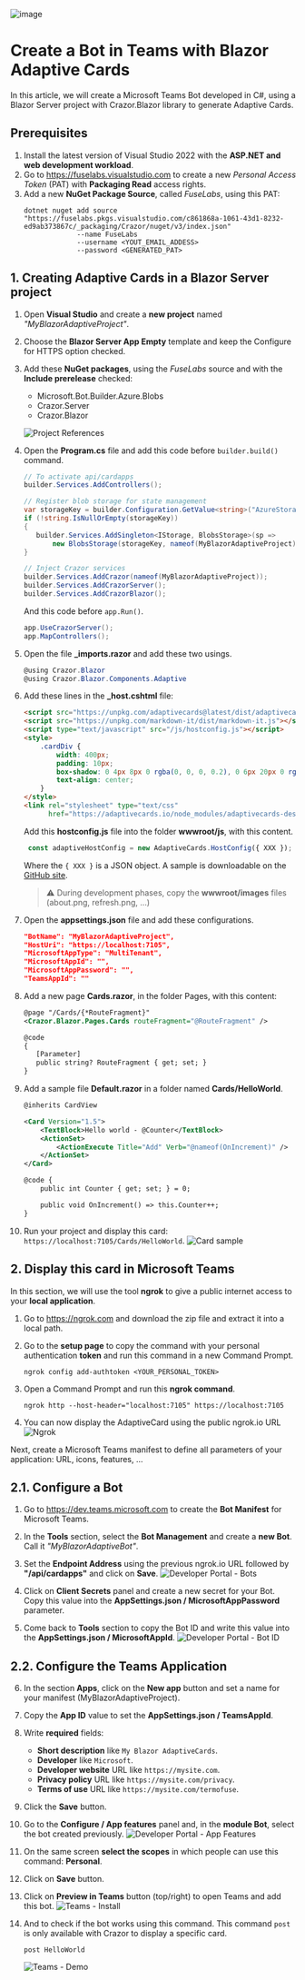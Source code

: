 ﻿![image](https://user-images.githubusercontent.com/17789481/197238565-e3f895d0-6def-4d41-aba2-721d5432b1ef.png)

# Create a Bot in Teams with Blazor Adaptive Cards

In this article, we will create a Microsoft Teams Bot developed in C#,
using a Blazor Server project with Crazor.Blazor library to generate Adaptive Cards.

## Prerequisites

  1. Install the latest version of Visual Studio 2022 with the **ASP.NET and web development workload**.
  2. Go to https://fuselabs.visualstudio.com to create a new *Personal Access Token* (PAT) with **Packaging Read** access rights.
  3. Add a new **NuGet Package Source**, called *FuseLabs*, using this PAT:
     ```
	 dotnet nuget add source "https://fuselabs.pkgs.visualstudio.com/c861868a-1061-43d1-8232-ed9ab373867c/_packaging/Crazor/nuget/v3/index.json" 
                  --name FuseLabs
                  --username <YOUT_EMAIL_ADDESS>
                  --password <GENERATED_PAT>
     ```

## 1. Creating Adaptive Cards in a Blazor Server project

  1. Open **Visual Studio** and create a **new project** named *"MyBlazorAdaptiveProject"*.
  2. Choose the **Blazor Server App Empty** template and keep the Configure for HTTPS option checked.
  3. Add these **NuGet packages**, using the *FuseLabs* source and with the **Include prerelease** checked:
     - Microsoft.Bot.Builder.Azure.Blobs
     - Crazor.Server
     - Crazor.Blazor

     ![Project References](./Projects-References.png)

  4. Open the **Program.cs** file and add this code before `builder.build()` command.
     ```csharp
	 // To activate api/cardapps
	 builder.Services.AddControllers();
	 
	 // Register blob storage for state management
	 var storageKey = builder.Configuration.GetValue<string>("AzureStorage");
	 if (!string.IsNullOrEmpty(storageKey))
	 {
	 	builder.Services.AddSingleton<IStorage, BlobsStorage>(sp => 
	 		new BlobsStorage(storageKey, nameof(MyBlazorAdaptiveProject).ToLower()));
	 }
	 
	 // Inject Crazor services
	 builder.Services.AddCrazor(nameof(MyBlazorAdaptiveProject));
	 builder.Services.AddCrazorServer();
	 builder.Services.AddCrazorBlazor();
	 ```

	 And this code before `app.Run()`.
     ```csharp
     app.UseCrazorServer();
     app.MapControllers();
     ```

  5. Open the file **_imports.razor** and add these two usings.
     ```csharp
     @using Crazor.Blazor
     @using Crazor.Blazor.Components.Adaptive
     ```

  6. Add these lines in the **_host.cshtml** file:
     ```html
     <script src="https://unpkg.com/adaptivecards@latest/dist/adaptivecards.min.js"></script>
     <script src="https://unpkg.com/markdown-it/dist/markdown-it.js"></script>
     <script type="text/javascript" src="/js/hostconfig.js"></script>
     <style>
         .cardDiv {
             width: 400px;
             padding: 10px;
             box-shadow: 0 4px 8px 0 rgba(0, 0, 0, 0.2), 0 6px 20px 0 rgba(0, 0, 0, 0.19);
             text-align: center;
         }
     </style>
     <link rel="stylesheet" type="text/css" 
           href="https://adaptivecards.io/node_modules/adaptivecards-designer/dist/containers/teams-container-light.css">
	  ```

     Add this **hostconfig.js** file into the folder **wwwroot/js**, with this content.
     ```js
	  const adaptiveHostConfig = new AdaptiveCards.HostConfig({ XXX });
	  ```
	 
	 Where the `{ XXX }` is a JSON object. A sample is downloadable on the [GitHub site](https://github.com/Microsoft/AdaptiveCards/blob/master/samples/HostConfig/sample.json).

	 > ⚠️ During development phases, copy the **wwwroot/images** files (about.png, refresh.png, ...)
	 
  7. Open the **appsettings.json** file and add these configurations.
     ```json
     "BotName": "MyBlazorAdaptiveProject",
     "HostUri": "https://localhost:7105",
     "MicrosoftAppType": "MultiTenant",
     "MicrosoftAppId": "",
     "MicrosoftAppPassword": "",
     "TeamsAppId": ""
	 ```

  8. Add a new page **Cards.razor**, in the folder Pages, with this content:

     ```xml
     @page "/Cards/{*RouteFragment}"
     <Crazor.Blazor.Pages.Cards routeFragment="@RouteFragment" />

     @code
     {
        [Parameter]
        public string? RouteFragment { get; set; }
     }
     ```

  9. Add a sample file **Default.razor** in a folder named **Cards/HelloWorld**.

     ```xml
     @inherits CardView
     
     <Card Version="1.5">
         <TextBlock>Hello world - @Counter</TextBlock>
         <ActionSet>
             <ActionExecute Title="Add" Verb="@nameof(OnIncrement)" />
         </ActionSet>
     </Card>
     
     @code {
         public int Counter { get; set; } = 0;
     
         public void OnIncrement() => this.Counter++;
     }
	 ```

  10. Run your project and display this card: `https://localhost:7105/Cards/HelloWorld`.
     ![Card sample](./CardSample.png)
	 

## 2. Display this card in Microsoft Teams

In this section, we will use the tool **ngrok** to give a public internet access to your **local application**.

  1. Go to https://ngrok.com and download the zip file and extract it into a local path.
  
  2. Go to the **setup page** to copy the command with your personal authentication **token** and run this command in a new Command Prompt.
     ```
     ngrok config add-authtoken <YOUR_PERSONAL_TOKEN>
	 ```

  3. Open a Command Prompt and run this **ngrok command**.
     ```
	 ngrok http --host-header="localhost:7105" https://localhost:7105
	 ```

  4. You can now display the AdaptiveCard using the public ngrok.io URL 
     ![Ngrok](Ngrok.png)

Next, create a Microsoft Teams manifest to define all parameters of your application: URL, icons, features, ...

## 2.1. Configure a Bot

  1. Go to https://dev.teams.microsoft.com to create the **Bot Manifest** for Microsoft Teams.
  
  2. In the **Tools** section, select the **Bot Management** and create a **new Bot**. Call it *"MyBlazorAdaptiveBot"*.
  
  3. Set the **Endpoint Address** using the previous ngrok.io URL followed by **"/api/cardapps"** and click on **Save**.
     ![Developer Portal - Bots](DevPortal-Bot.png)
 
  4. Click on **Client Secrets** panel and create a new secret for your Bot. 
     Copy this value into the **AppSettings.json / MicrosoftAppPassword** parameter.

  5. Come back to **Tools** section to copy the Bot ID and write this value into 
     the **AppSettings.json / MicrosoftAppId**.
     ![Developer Portal - Bot ID](DevPortal-BotId.png)

## 2.2. Configure the Teams Application

  6. In the section **Apps**, click on the **New app** button and set a name for your manifest (MyBlazorAdaptiveProject).
  
  7. Copy the **App ID** value to set the **AppSettings.json / TeamsAppId**.
  
  8. Write **required** fields:
	   - **Short description** like `My Blazor AdaptiveCards`.
	   - **Developer** like `Microsoft`.
	   - **Developer website** URL like `https://mysite.com`.
	   - **Privacy policy** URL like `https://mysite.com/privacy`.
	   - **Terms of use** URL like `https://mysite.com/termofuse`.
	  
  9. Click the **Save** button.
  
  10. Go to the **Configure / App features** panel and, in the **module Bot**, select the bot created previously.
      ![Developer Portal - App Features](DevPortal-Apps.png)
  
  11. On the same screen **select the scopes** in which people can use this command: **Personal**.

  12. Click on **Save** button. 

  13. Click on **Preview in Teams** button (top/right) to open Teams and add this bot.
      ![Teams - Install](Teams-Install.png)

  14. And to check if the bot works using this command. 
      This command `post` is only available with Crazor to display a specific card.
      ```
	  post HelloWorld
	  ```

      ![Teams - Demo](Teams-Demo.gif)